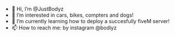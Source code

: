 - 👋 Hi, I’m @JustBodyz
- 👀 I’m interested in cars, bikes, compters and dogs!
- 🌱 I’m currently learning how to deploy a succesfully fiveM server!
- 📫 How to reach me: by instagram @bodiyz

<!---
JustBodyz/JustBodyz is a ✨ special ✨ repository because its `README.md` (this file) appears on your GitHub profile.
You can click the Preview link to take a look at your changes.
--->
